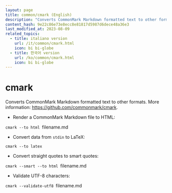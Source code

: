 ```yaml
---
layout: page
title: common/cmark (English)
description: "Converts CommonMark Markdown formatted text to other formats."
content_hash: 9e22c86e73e8ecc8e81817d5987d6dece48a36e3
last_modified_at: 2023-08-09
related_topics:
  - title: italiano version
    url: /it/common/cmark.html
    icon: bi bi-globe
  - title: 한국어 version
    url: /ko/common/cmark.html
    icon: bi bi-globe
---
```

# cmark

Converts CommonMark Markdown formatted text to other formats.
More information: <https://github.com/commonmark/cmark>.

- Render a CommonMark Markdown file to HTML:

`cmark --to html `<span class="tldr-var badge badge-pill bg-dark-lm bg-white-dm text-white-lm text-dark-dm font-weight-bold">filename.md</span>

- Convert data from `stdin` to LaTeX:

`cmark --to latex`

- Convert straight quotes to smart quotes:

`cmark --smart --to html `<span class="tldr-var badge badge-pill bg-dark-lm bg-white-dm text-white-lm text-dark-dm font-weight-bold">filename.md</span>

- Validate UTF-8 characters:

`cmark --validate-utf8 `<span class="tldr-var badge badge-pill bg-dark-lm bg-white-dm text-white-lm text-dark-dm font-weight-bold">filename.md</span>
